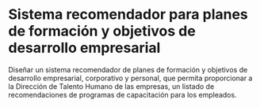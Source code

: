 # Sistema recomendador para planes de formación y objetivos de desarrollo empresarial

Diseñar un sistema recomendador de planes de formación y objetivos de desarrollo empresarial, corporativo y personal, que permita proporcionar a la Dirección de Talento Humano de las empresas, un listado de recomendaciones de programas de capacitación para los empleados.
